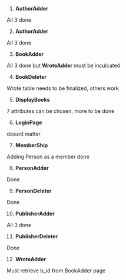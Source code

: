 1. **AuthorAdder**

All 3 done


2. **AuthorAdder**

All 3 done


3. **BookAdder**

All 3 done but **WroteAdder** must be inculcated


4. **BookDeleter**

Wrote table needs to be finalized, others work


5. **DisplayBooks**

7 attributes can be chosen, more to be done


6. **LoginPage**

doesnt matter

7. **MemberShip**

Adding Person as a member done


8. **PersonAdder**

Done

9. **PersonDeleter**

Done


10. **PublisherAdder**

All 3 done


11. **PublisherDeleter**

Done


12. **WroteAdder**

Must retrieve b_id from BookAdder page